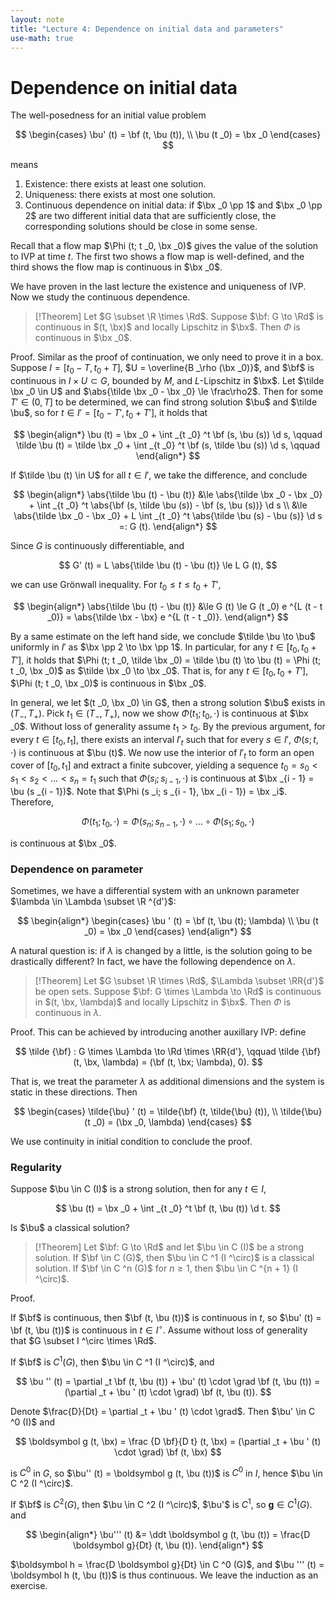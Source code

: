 ```yaml
---
layout: note
title: "Lecture 4: Dependence on initial data and parameters"
use-math: true
---
```


# Dependence on initial data

$$
\newcommand{\bx}{\boldsymbol x}
\newcommand{\by}{\boldsymbol y}
\newcommand{\bu}{\boldsymbol u}
\newcommand{\bv}{\boldsymbol v}
\newcommand{\bF}{\boldsymbol F}
\newcommand{\bf}{\boldsymbol f}
$$

The well-posedness for an initial value problem

$$
	\begin{cases}
		\bu' (t) = \bf (t, \bu (t)), \\
		\bu (t _0) = \bx _0
	\end{cases}
$$

means 

1. Existence: there exists at least one solution.
2. Uniqueness: there exists at most one solution.
3. Continuous dependence on initial data: if $\bx _0 \pp 1$ and $\bx _0 \pp 2$ are two different initial data that are sufficiently close, the corresponding solutions should be close in some sense.

Recall that a flow map $\Phi (t; t _0, \bx _0)$ gives the value of the solution to IVP at time $t$. The first two shows a flow map is well-defined, and the third shows the flow map is continuous in $\bx _0$. 

We have proven in the last lecture the existence and uniqueness of IVP. Now we study the continuous dependence. 

> [!Theorem] 
> Let $G \subset \R \times \Rd$. Suppose $\bf: G \to \Rd$ is continuous in $(t, \bx)$ and locally Lipschitz in $\bx$. Then $\Phi$ is continuous in $\bx _0$. 

Proof. Similar as the proof of continuation, we only need to prove it in a box. Suppose $I = [t _0 - T, t _0 + T]$, $U = \overline{B _\rho (\bx _0)}$, and $\bf$ is continuous in $I \times U \subset G$, bounded by $M$, and $L$-Lipschitz in $\bx$. Let $\tilde \bx _0 \in U$ and $\abs{\tilde \bx _0 - \bx _0} \le \frac\rho2$. Then for some $T' \in (0, T]$ to be determined, we can find strong solution $\bu$ and $\tilde \bu$, so for $t \in I' = [t _0 - T', t _0 + T']$, it holds that 

$$
\begin{align*}
	\bu (t) = \bx _0 + \int _{t _0} ^t \bf (s, \bu (s)) \d s, \qquad \tilde \bu (t) = \tilde \bx _0 + \int _{t _0} ^t \bf (s, \tilde \bu (s)) \d s, \qquad 
\end{align*}
$$

If $\tilde \bu (t) \in U$ for all $t \in I'$, we take the difference, and conclude

$$
\begin{align*}
	\abs{\tilde \bu (t) - \bu (t)} &\le \abs{\tilde \bx _0 - \bx _0} + \int _{t _0} ^t \abs{\bf (s, \tilde \bu (s)) - \bf (s, \bu (s))} \d s \\
	&\le \abs{\tilde \bx _0 - \bx _0} + L \int _{t _0} ^t \abs{\tilde \bu (s) - \bu (s)} \d s =: G (t).
\end{align*}
$$

Since $G$ is continuously differentiable, and

$$
	G' (t) = L \abs{\tilde \bu (t) - \bu (t)} \le L G (t),
$$

we can use Grönwall inequality. For $t _0 \le t \le t _0 + T'$, 

$$
\begin{align*}
	\abs{\tilde \bu (t) - \bu (t)} &\le G (t) \le G (t _0) e ^{L (t - t _0)} = \abs{\tilde \bx - \bx} e ^{L (t - t _0)}.
\end{align*}
$$

By a same estimate on the left hand side, we conclude $\tilde \bu \to \bu$ uniformly in $I'$ as $\bx \pp 2 \to \bx \pp 1$. In particular, for any $t \in [t _0, t _0 + T']$, it holds that $\Phi (t; t _0, \tilde \bx _0) = \tilde \bu (t) \to \bu (t) = \Phi (t; t _0, \bx _0)$ as $\tilde \bx _0 \to \bx _0$. That is, for any $t \in [t _0, t _0 + T']$, $\Phi (t; t _0, \bx _0)$ is continuous in $\bx _0$.

In general, we let $(t _0, \bx _0) \in G$, then a strong solution $\bu$ exists in $(T _-, T _+)$. Pick $t _1 \in (T _-, T _+)$, now we show $\Phi (t _1; t _0, \cdot)$ is continuous at $\bx _0$. Without loss of generality assume $t _1 > t _0$. By the previous argument, for every $t \in [t _0, t _1]$, there exists an interval $I' _t$ such that for every $s \in I'$, $\Phi (s; t, \cdot)$ is continuous at $\bu (t)$. We now use the interior of $I' _t$ to form an open cover of $[t _0, t _1]$ and extract a finite subcover, yielding a sequence $t _0 = s _0 < s _1 < s _2 < \dots < s _n = t _1$ such that $\Phi (s _i; s _{i - 1}, \cdot)$ is continuous at $\bx _{i - 1} = \bu (s _{i - 1})$. Note that $\Phi (s _i; s _{i - 1}, \bx _{i - 1}) = \bx _i$. Therefore, 

$$
	\Phi (t _1; t _0, \cdot) = \Phi (s _n; s _{n - 1}, \cdot) \circ \dots \circ \Phi (s _1; s _0, \cdot)
$$

is continuous at $\bx _0$.

### Dependence on parameter

Sometimes, we have a differential system with an unknown parameter $\lambda \in \Lambda \subset \R ^{d'}$:

$$
\begin{align*}
	\begin{cases}
		\bu ' (t) = \bf (t, \bu (t); \lambda) \\
		\bu (t _0) = \bx _0
	\end{cases}
\end{align*}
$$

A natural question is: if $\lambda$ is changed by a little, is the solution going to be drastically different? In fact, we have the following dependence on $\lambda$.

> [!Theorem] 
> Let $G \subset \R \times \Rd$, $\Lambda \subset \RR{d'}$ be open sets. Suppose $\bf: G \times \Lambda \to \Rd$ is continuous in $(t, \bx, \lambda)$ and locally Lipschitz in $\bx$. Then $\Phi$ is continuous in $\lambda$.

Proof. This can be achieved by introducing another auxillary IVP: define

$$
	\tilde {\bf} : G \times \Lambda \to \Rd \times \RR{d'}, \qquad \tilde {\bf} (t, \bx, \lambda) = (\bf (t, \bx; \lambda), 0).
$$

That is, we treat the parameter $\lambda$ as additional dimensions and the system is static in these directions. Then 

$$
\begin{cases}
	\tilde{\bu} ' (t) = \tilde{\bf} (t, \tilde{\bu} (t)), \\
	\tilde{\bu} (t _0) = (\bx _0, \lambda)
\end{cases}
$$

We use continuity in initial condition to conclude the proof.

### Regularity

Suppose $\bu \in C (I)$ is a strong solution, then for any $t \in I$, 

$$
	\bu (t) = \bx _0 + \int _{t _0} ^t \bf (t, \bu (t)) \d t.
$$

Is $\bu$ a classical solution?

> [!Theorem] 
> Let $\bf: G \to \Rd$ and let $\bu \in C (I)$ be a strong solution. If $\bf \in C (G)$, then $\bu \in C ^1 (I ^\circ)$ is a classical solution. If $\bf \in C ^n (G)$ for $n \ge 1$, then $\bu \in C ^{n + 1} (I ^\circ)$. 

Proof. 

If $\bf$ is continuous, then $\bf (t, \bu (t))$ is continuous in $t$, so $\bu' (t) = \bf (t, \bu (t))$ is continuous in $t \in I ^\circ$. Assume without loss of generality that $G \subset I ^\circ \times \Rd$.

If $\bf$ is $C ^1 (G)$, then $\bu \in C ^1 (I ^\circ)$, and 

$$
	\bu '' (t) = \partial _t \bf (t, \bu (t)) + \bu' (t) \cdot \grad \bf (t, \bu (t)) = (\partial _t + \bu ' (t) \cdot \grad) \bf (t, \bu (t)).
$$

Denote $\frac{D}{Dt} = \partial _t + \bu ' (t) \cdot \grad$. Then $\bu' \in C ^0 (I)$ and

$$
	\boldsymbol g (t, \bx) = \frac {D \bf}{D t} (t, \bx) = (\partial _t + \bu ' (t) \cdot \grad) \bf (t, \bx)
$$

is $C ^0$ in $G$, so $\bu'' (t) = \boldsymbol g (t, \bu (t))$ is $C ^0$ in $I$, hence $\bu \in C ^2 (I ^\circ)$. 

If $\bf$ is $C ^2 (G)$, then $\bu \in C ^2 (I ^\circ)$, $\bu'$ is $C ^1$, so $\boldsymbol g \in C ^1 (G)$. and

$$
\begin{align*}
	\bu''' (t) &= \ddt \boldsymbol g (t, \bu (t)) = \frac{D \boldsymbol g}{Dt} (t, \bu (t)).
\end{align*}
$$

$\boldsymbol h = \frac{D \boldsymbol g}{Dt} \in C ^0 (G)$, and $\bu ''' (t) = \boldsymbol h (t, \bu (t))$ is thus continuous. We leave the induction as an exercise. 